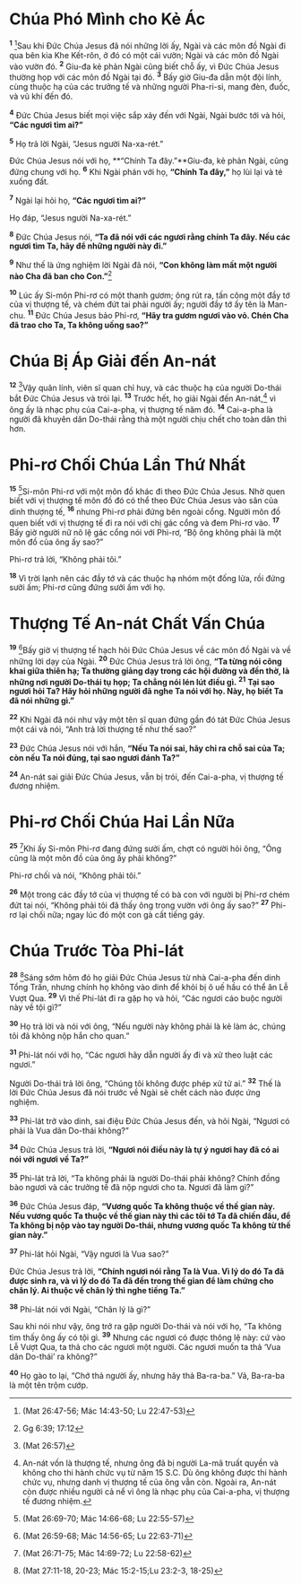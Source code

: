 # Chúa Phó Mình cho Kẻ Ác
<sup><b>1</b></sup> [^1*]Sau khi Đức Chúa Jesus đã nói những lời ấy, Ngài và các môn đồ Ngài đi qua bên kia Khe Kết-rôn, ở đó có một cái vườn; Ngài và các môn đồ Ngài vào vườn đó. <sup><b>2</b></sup> Giu-đa kẻ phản Ngài cũng biết chỗ ấy, vì Đức Chúa Jesus thường họp với các môn đồ Ngài tại đó. <sup><b>3</b></sup> Bấy giờ Giu-đa dẫn một đội lính, cùng thuộc hạ của các trưởng tế và những người Pha-ri-si, mang đèn, đuốc, và vũ khí đến đó.

<sup><b>4</b></sup> Đức Chúa Jesus biết mọi việc sắp xảy đến với Ngài, Ngài bước tới và hỏi, **“Các ngươi tìm ai?”**

<sup><b>5</b></sup> Họ trả lời Ngài, “Jesus người Na-xa-rét.”

Đức Chúa Jesus nói với họ, **“Chính Ta đây.”**Giu-đa, kẻ phản Ngài, cũng đứng chung với họ. <sup><b>6</b></sup> Khi Ngài phán với họ, **“Chính Ta đây,”** họ lùi lại và té xuống đất.

<sup><b>7</b></sup> Ngài lại hỏi họ, **“Các ngươi tìm ai?”**

Họ đáp, “Jesus người Na-xa-rét.”

<sup><b>8</b></sup> Đức Chúa Jesus nói, **“Ta đã nói với các ngươi rằng chính Ta đây. Nếu các ngươi tìm Ta, hãy để những người này đi.”**

<sup><b>9</b></sup> Như thế là ứng nghiệm lời Ngài đã nói, **“Con không làm mất một người nào Cha đã ban cho Con.”**[^1]

<sup><b>10</b></sup> Lúc ấy Si-môn Phi-rơ có một thanh gươm; ông rút ra, tấn công một đầy tớ của vị thượng tế, và chém đứt tai phải người ấy; người đầy tớ ấy tên là Man-chu. <sup><b>11</b></sup> Đức Chúa Jesus bảo Phi-rơ, **“Hãy tra gươm ngươi vào vỏ. Chén Cha đã trao cho Ta, Ta không uống sao?”**


# Chúa Bị Áp Giải đến An-nát
<sup><b>12</b></sup> [^2*]Vậy quân lính, viên sĩ quan chỉ huy, và các thuộc hạ của người Do-thái bắt Đức Chúa Jesus và trói lại. <sup><b>13</b></sup> Trước hết, họ giải Ngài đến An-nát,[^2] vì ông ấy là nhạc phụ của Cai-a-pha, vị thượng tế năm đó. <sup><b>14</b></sup> Cai-a-pha là người đã khuyên dân Do-thái rằng thà một người chịu chết cho toàn dân thì hơn.


# Phi-rơ Chối Chúa Lần Thứ Nhất
<sup><b>15</b></sup> [^3*]Si-môn Phi-rơ với một môn đồ khác đi theo Đức Chúa Jesus. Nhờ quen biết với vị thượng tế môn đồ đó có thể theo Đức Chúa Jesus vào sân của dinh thượng tế, <sup><b>16</b></sup> nhưng Phi-rơ phải đứng bên ngoài cổng. Người môn đồ quen biết với vị thượng tế đi ra nói với chị gác cổng và đem Phi-rơ vào. <sup><b>17</b></sup> Bấy giờ người nữ nô lệ gác cổng nói với Phi-rơ, “Bộ ông không phải là một môn đồ của ông ấy sao?”

Phi-rơ trả lời, “Không phải tôi.”

<sup><b>18</b></sup> Vì trời lạnh nên các đầy tớ và các thuộc hạ nhóm một đống lửa, rồi đứng sưởi ấm; Phi-rơ cũng đứng sưởi ấm với họ.


# Thượng Tế An-nát Chất Vấn Chúa
<sup><b>19</b></sup> [^4*]Bấy giờ vị thượng tế hạch hỏi Đức Chúa Jesus về các môn đồ Ngài và về những lời dạy của Ngài. <sup><b>20</b></sup> Đức Chúa Jesus trả lời ông, **“Ta từng nói công khai giữa thiên hạ; Ta thường giảng dạy trong các hội đường và đền thờ, là những nơi người Do-thái tụ họp; Ta chẳng nói lén lút điều gì.** <sup><b>21</b></sup> **Tại sao ngươi hỏi Ta? Hãy hỏi những người đã nghe Ta nói với họ. Này, họ biết Ta đã nói những gì.”**

<sup><b>22</b></sup> Khi Ngài đã nói như vậy một tên sĩ quan đứng gần đó tát Đức Chúa Jesus một cái và nói, “Anh trả lời thượng tế như thế sao?”

<sup><b>23</b></sup> Đức Chúa Jesus nói với hắn, **“Nếu Ta nói sai, hãy chỉ ra chỗ sai của Ta; còn nếu Ta nói đúng, tại sao ngươi đánh Ta?”**

<sup><b>24</b></sup> An-nát sai giải Đức Chúa Jesus, vẫn bị trói, đến Cai-a-pha, vị thượng tế đương nhiệm.


# Phi-rơ Chối Chúa Hai Lần Nữa
<sup><b>25</b></sup> [^5*]Khi ấy Si-môn Phi-rơ đang đứng sưởi ấm, chợt có người hỏi ông, “Ông cũng là một môn đồ của ông ấy phải không?”

Phi-rơ chối và nói, “Không phải tôi.”

<sup><b>26</b></sup> Một trong các đầy tớ của vị thượng tế có bà con với người bị Phi-rơ chém đứt tai nói, “Không phải tôi đã thấy ông trong vườn với ông ấy sao?” <sup><b>27</b></sup> Phi-rơ lại chối nữa; ngay lúc đó một con gà cất tiếng gáy.


# Chúa Trước Tòa Phi-lát
<sup><b>28</b></sup> [^6*]Sáng sớm hôm đó họ giải Đức Chúa Jesus từ nhà Cai-a-pha đến dinh Tổng Trấn, nhưng chính họ không vào dinh để khỏi bị ô uế hầu có thể ăn Lễ Vượt Qua. <sup><b>29</b></sup> Vì thế Phi-lát đi ra gặp họ và hỏi, “Các ngươi cáo buộc người này về tội gì?”

<sup><b>30</b></sup> Họ trả lời và nói với ông, “Nếu người này không phải là kẻ làm ác, chúng tôi đã không nộp hắn cho quan.”

<sup><b>31</b></sup> Phi-lát nói với họ, “Các ngươi hãy dẫn người ấy đi và xử theo luật các ngươi.”

Người Do-thái trả lời ông, “Chúng tôi không được phép xử tử ai.” <sup><b>32</b></sup> Thế là lời Đức Chúa Jesus đã nói trước về Ngài sẽ chết cách nào được ứng nghiệm.

<sup><b>33</b></sup> Phi-lát trở vào dinh, sai điệu Đức Chúa Jesus đến, và hỏi Ngài, “Ngươi có phải là Vua dân Do-thái không?”

<sup><b>34</b></sup> Đức Chúa Jesus trả lời, **“Ngươi nói điều này là tự ý ngươi hay đã có ai nói với ngươi về Ta?”**

<sup><b>35</b></sup> Phi-lát trả lời, “Ta không phải là người Do-thái phải không? Chính đồng bào ngươi và các trưởng tế đã nộp ngươi cho ta. Ngươi đã làm gì?”

<sup><b>36</b></sup> Đức Chúa Jesus đáp, **“Vương quốc Ta không thuộc về thế gian này. Nếu vương quốc Ta thuộc về thế gian này thì các tôi tớ Ta đã chiến đấu, để Ta không bị nộp vào tay người Do-thái, nhưng vương quốc Ta không từ thế gian này.”**

<sup><b>37</b></sup> Phi-lát hỏi Ngài, “Vậy ngươi là Vua sao?”

Đức Chúa Jesus trả lời, **“Chính ngươi nói rằng Ta là Vua. Vì lý do đó Ta đã được sinh ra, và vì lý do đó Ta đã đến trong thế gian để làm chứng cho chân lý. Ai thuộc về chân lý thì nghe tiếng Ta.”**

<sup><b>38</b></sup> Phi-lát nói với Ngài, “Chân lý là gì?”

Sau khi nói như vậy, ông trở ra gặp người Do-thái và nói với họ, “Ta không tìm thấy ông ấy có tội gì. <sup><b>39</b></sup> Nhưng các ngươi có được thông lệ này: cứ vào Lễ Vượt Qua, ta thả cho các ngươi một người. Các ngươi muốn ta thả ‘Vua dân Do-thái’ ra không?”

<sup><b>40</b></sup> Họ gào to lại, “Chớ thả người ấy, nhưng hãy thả Ba-ra-ba.” Vả, Ba-ra-ba là một tên trộm cướp.

[^1]: Gg 6:39; 17:12
[^2]: An-nát vốn là thượng tế, nhưng ông đã bị người La-mã truất quyền và không cho thi hành chức vụ từ năm 15 S.C. Dù ông không được thi hành chức vụ, nhưng danh vị thượng tế của ông vẫn còn. Ngoài ra, An-nát còn được nhiều người cả nể vì ông là nhạc phụ của Cai-a-pha, vị thượng tế đương nhiệm.
[^1*]: (Mat 26:47-56; Mác 14:43-50; Lu 22:47-53)
[^2*]: (Mat 26:57)
[^3*]: (Mat 26:69-70; Mác 14:66-68; Lu 22:55-57)
[^4*]: (Mat 26:59-68; Mác 14:56-65; Lu 22:63-71)
[^5*]: (Mat 26:71-75; Mác 14:69-72; Lu 22:58-62)
[^6*]: (Mat 27:11-18, 20-23; Mác 15:2-15;Lu 23:2-3, 18-25)